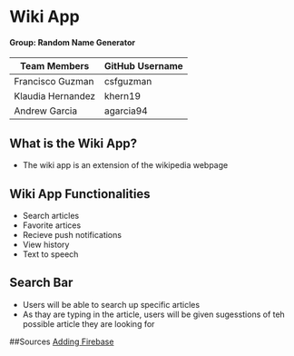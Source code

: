 # Wiki App

#### Group: Random Name Generator

| Team Members | GitHub Username |
| ------ | ------ |
| Francisco Guzman | csfguzman |
| Klaudia Hernandez | khern19 |
| Andrew Garcia | agarcia94 |

## What is the Wiki App?
* The wiki app is an extension of the wikipedia webpage 

## Wiki App Functionalities
* Search articles
* Favorite artices
* Recieve push notifications
* View history
* Text to speech

## Search Bar
* Users will be able to search up specific articles
* As thay are typing in the article, users will be given sugesstions of teh possible article they are looking for

##Sources
[Adding Firebase](https://firebase.google.com/docs/android/setup?authuser=0#console) 
